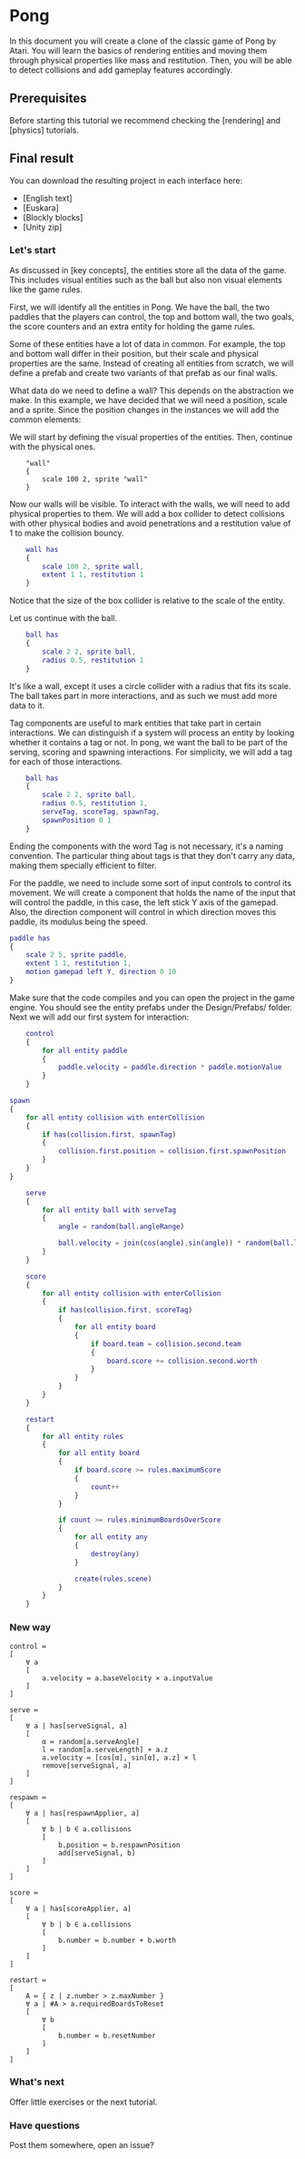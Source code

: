 # Pong

In this document you will create a clone of the classic game of Pong by Atari.
You will learn the basics of rendering entities and moving them through physical
properties like mass and restitution. Then, you will be able to detect
collisions and add gameplay features accordingly.

## Prerequisites

Before starting this tutorial we recommend checking the [rendering] and
[physics] tutorials.

## Final result

You can download the resulting project in each interface here:

* [English text]
* [Euskara]
* [Blockly blocks]
* [Unity zip]

### Let's start

As discussed in [key concepts], the entities store all the data of the game.
This includes visual entities such as the ball but also non visual elements like
the game rules.

First, we will identify all the entities in Pong. We have the ball, the two
paddles that the players can control, the top and bottom wall, the two goals,
the score counters and an extra entity for holding the game rules.

Some of these entities have a lot of data in common. For example, the top and
bottom wall differ in their position, but their scale and physical properties
are the same. Instead of creating all entities from scratch, we will define a
prefab and create two variants of that prefab as our final walls.

What data do we need to define a wall? This depends on the abstraction we make.
In this example, we have decided that we will need a position, scale and a
sprite. Since the position changes in the instances we will add the common
elements:

We will start by defining the visual properties of the entities. Then, continue
with the physical ones.

~~~ text
    "wall"
    {
        scale 100 2, sprite "wall"
    }
~~~

Now our walls will be visible. To interact with the walls, we will need to add
physical properties to them. We will add a box collider to detect collisions
with other physical bodies and avoid penetrations and a restitution value of 1
to make the collision bouncy.

~~~ m
    wall has
    {
        scale 100 2, sprite wall,
        extent 1 1, restitution 1
    }
~~~

Notice that the size of the box collider is relative to the scale of the entity.

Let us continue with the ball.

~~~ m
    ball has
    {
        scale 2 2, sprite ball,
        radius 0.5, restitution 1
    }
~~~

It's like a wall, except it uses a circle collider with a radius that fits its
scale. The ball takes part in more interactions, and as such we must add more
data to it.

Tag components are useful to mark entities that take part in certain
interactions. We can distinguish if a system will process an entity by looking
whether it contains a tag or not. In pong, we want the ball to be part of the
serving, scoring and spawning interactions. For simplicity, we will add a tag
for each of those interactions.

~~~ m
    ball has
    {
        scale 2 2, sprite ball,
        radius 0.5, restitution 1,
        serveTag, scoreTag, spawnTag,
        spawnPosition 0 1
    }
~~~

Ending the components with the word Tag is not necessary, it's a naming
convention. The particular thing about tags is that they don't carry any data,
making them specially efficient to filter.

For the paddle, we need to include some sort of input controls to control its
movement. We will create a component that holds the name of the input that will
control the paddle, in this case, the left stick Y axis of the gamepad. Also,
the direction component will control in which direction moves this paddle, its
modulus being the speed.

~~~ m
paddle has
{
    scale 2 5, sprite paddle,
    extent 1 1, restitution 1,
    motion gamepad left Y, direction 0 10
}
~~~

Make sure that the code compiles and you can open the project in the game
engine. You should see the entity prefabs under the Design/Prefabs/ folder. Next
we will add our first system for interaction:

~~~ m
    control
    {
        for all entity paddle
        {
            paddle.velocity = paddle.direction * paddle.motionValue
        }
    }
~~~

~~~ m
spawn
{
    for all entity collision with enterCollision
    {
        if has(collision.first, spawnTag)
        {
            collision.first.position = collision.first.spawnPosition
        }
    }
}
~~~

~~~ m
    serve
    {
        for all entity ball with serveTag
        {
            angle = random(ball.angleRange)

            ball.velocity = join(cos(angle),sin(angle)) * random(ball.lengthRange)
        }
    }
~~~

~~~ m
    score
    {
        for all entity collision with enterCollision
        {
            if has(collision.first, scoreTag)
            {
                for all entity board
                {
                    if board.team = collision.second.team
                    {
                        board.score += collision.second.worth
                    }
                }
            }
        }
    }
~~~

~~~ m
    restart
    {
        for all entity rules
        {
            for all entity board
            {
                if board.score >= rules.maximumScore
                {
                    count++
                }
            }

            if count >= rules.minimumBoardsOverScore
            {
                for all entity any
                {
                    destroy(any)
                }

                create(rules.scene)
            }
        }
    }
~~~

### New way

~~~ {.set .pong .main.m}
control ≔
[
    ∀ a
    [
        a.velocity ≔ a.baseVelocity × a.inputValue
    ]
]

serve ≔
[
    ∀ a | has[serveSignal, a]
    [
        α ≔ random[a.serveAngle]
        l ≔ random[a.serveLength] + a.z
        a.velocity ≔ [cos[α], sin[α], a.z] × l
        remove[serveSignal, a]
    ]
]

respawn ≔
[
    ∀ a | has[respawnApplier, a]
    [
        ∀ b | b ∈ a.collisions
        [
            b.position ≔ b.respawnPosition
            add[serveSignal, b]
        ]
    ]
]

score ≔
[
    ∀ a | has[scoreApplier, a]
    [
        ∀ b | b ∈ a.collisions
        [
            b.number ≔ b.number + b.worth
        ]
    ]
]

restart ≔
[
    A ≔ { z | z.number > z.maxNumber }
    ∀ a | #A > a.requiredBoardsToReset
    [
        ∀ b
        [
            b.number ≔ b.resetNumber
        ]
    ]
]
~~~

### What's next

Offer little exercises or the next tutorial.

### Have questions

Post them somewhere, open an issue?
